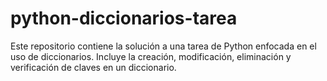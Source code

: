 # python-diccionarios-tarea
Este repositorio contiene la solución a una tarea de Python enfocada en el uso de diccionarios. Incluye la creación, modificación, eliminación y verificación de claves en un diccionario.
